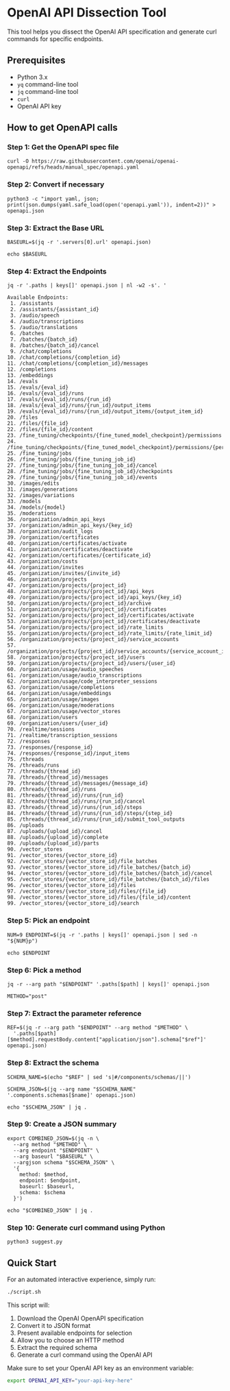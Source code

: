 # OpenAI API Dissection Tool

This tool helps you dissect the OpenAI API specification and generate curl commands for specific endpoints.

## Prerequisites

- Python 3.x
- `yq` command-line tool
- `jq` command-line tool
- `curl`
- OpenAI API key

## How to get OpenAPI calls

### Step 1: Get the OpenAPI spec file
```
curl -O https://raw.githubusercontent.com/openai/openai-openapi/refs/heads/manual_spec/openapi.yaml
```
### Step 2: Convert if necessary
```
python3 -c "import yaml, json; print(json.dumps(yaml.safe_load(open('openapi.yaml')), indent=2))" > openapi.json
```
### Step 3: Extract the Base URL
```
BASEURL=$(jq -r '.servers[0].url' openapi.json)
```
```
echo $BASEURL
```
### Step 4: Extract the Endpoints
```
jq -r '.paths | keys[]' openapi.json | nl -w2 -s'. '
```
```
Available Endpoints:
 1. /assistants
 2. /assistants/{assistant_id}
 3. /audio/speech
 4. /audio/transcriptions
 5. /audio/translations
 6. /batches
 7. /batches/{batch_id}
 8. /batches/{batch_id}/cancel
 9. /chat/completions
10. /chat/completions/{completion_id}
11. /chat/completions/{completion_id}/messages
12. /completions
13. /embeddings
14. /evals
15. /evals/{eval_id}
16. /evals/{eval_id}/runs
17. /evals/{eval_id}/runs/{run_id}
18. /evals/{eval_id}/runs/{run_id}/output_items
19. /evals/{eval_id}/runs/{run_id}/output_items/{output_item_id}
20. /files
21. /files/{file_id}
22. /files/{file_id}/content
23. /fine_tuning/checkpoints/{fine_tuned_model_checkpoint}/permissions
24. /fine_tuning/checkpoints/{fine_tuned_model_checkpoint}/permissions/{permission_id}
25. /fine_tuning/jobs
26. /fine_tuning/jobs/{fine_tuning_job_id}
27. /fine_tuning/jobs/{fine_tuning_job_id}/cancel
28. /fine_tuning/jobs/{fine_tuning_job_id}/checkpoints
29. /fine_tuning/jobs/{fine_tuning_job_id}/events
30. /images/edits
31. /images/generations
32. /images/variations
33. /models
34. /models/{model}
35. /moderations
36. /organization/admin_api_keys
37. /organization/admin_api_keys/{key_id}
38. /organization/audit_logs
39. /organization/certificates
40. /organization/certificates/activate
41. /organization/certificates/deactivate
42. /organization/certificates/{certificate_id}
43. /organization/costs
44. /organization/invites
45. /organization/invites/{invite_id}
46. /organization/projects
47. /organization/projects/{project_id}
48. /organization/projects/{project_id}/api_keys
49. /organization/projects/{project_id}/api_keys/{key_id}
50. /organization/projects/{project_id}/archive
51. /organization/projects/{project_id}/certificates
52. /organization/projects/{project_id}/certificates/activate
53. /organization/projects/{project_id}/certificates/deactivate
54. /organization/projects/{project_id}/rate_limits
55. /organization/projects/{project_id}/rate_limits/{rate_limit_id}
56. /organization/projects/{project_id}/service_accounts
57. /organization/projects/{project_id}/service_accounts/{service_account_id}
58. /organization/projects/{project_id}/users
59. /organization/projects/{project_id}/users/{user_id}
60. /organization/usage/audio_speeches
61. /organization/usage/audio_transcriptions
62. /organization/usage/code_interpreter_sessions
63. /organization/usage/completions
64. /organization/usage/embeddings
65. /organization/usage/images
66. /organization/usage/moderations
67. /organization/usage/vector_stores
68. /organization/users
69. /organization/users/{user_id}
70. /realtime/sessions
71. /realtime/transcription_sessions
72. /responses
73. /responses/{response_id}
74. /responses/{response_id}/input_items
75. /threads
76. /threads/runs
77. /threads/{thread_id}
78. /threads/{thread_id}/messages
79. /threads/{thread_id}/messages/{message_id}
80. /threads/{thread_id}/runs
81. /threads/{thread_id}/runs/{run_id}
82. /threads/{thread_id}/runs/{run_id}/cancel
83. /threads/{thread_id}/runs/{run_id}/steps
84. /threads/{thread_id}/runs/{run_id}/steps/{step_id}
85. /threads/{thread_id}/runs/{run_id}/submit_tool_outputs
86. /uploads
87. /uploads/{upload_id}/cancel
88. /uploads/{upload_id}/complete
89. /uploads/{upload_id}/parts
90. /vector_stores
91. /vector_stores/{vector_store_id}
92. /vector_stores/{vector_store_id}/file_batches
93. /vector_stores/{vector_store_id}/file_batches/{batch_id}
94. /vector_stores/{vector_store_id}/file_batches/{batch_id}/cancel
95. /vector_stores/{vector_store_id}/file_batches/{batch_id}/files
96. /vector_stores/{vector_store_id}/files
97. /vector_stores/{vector_store_id}/files/{file_id}
98. /vector_stores/{vector_store_id}/files/{file_id}/content
99. /vector_stores/{vector_store_id}/search
```
### Step 5: Pick an endpoint
```
NUM=9 ENDPOINT=$(jq -r '.paths | keys[]' openapi.json | sed -n "${NUM}p")
```
```
echo $ENDPOINT
```

### Step 6: Pick a method
```
jq -r --arg path "$ENDPOINT" '.paths[$path] | keys[]' openapi.json
```
```
METHOD="post"
```

### Step 7: Extract the parameter reference
```
REF=$(jq -r --arg path "$ENDPOINT" --arg method "$METHOD" \
  '.paths[$path][$method].requestBody.content["application/json"].schema["$ref"]' openapi.json)
```
### Step 8: Extract the schema
```
SCHEMA_NAME=$(echo "$REF" | sed 's|#/components/schemas/||')
```
```
SCHEMA_JSON=$(jq --arg name "$SCHEMA_NAME" '.components.schemas[$name]' openapi.json)
```
```
echo "$SCHEMA_JSON" | jq .
```
### Step 9: Create a JSON summary
```
export COMBINED_JSON=$(jq -n \
  --arg method "$METHOD" \
  --arg endpoint "$ENDPOINT" \
  --arg baseurl "$BASEURL" \
  --argjson schema "$SCHEMA_JSON" \
  '{
    method: $method,
    endpoint: $endpoint,
    baseurl: $baseurl,
    schema: $schema
  }')
```
```
echo "$COMBINED_JSON" | jq .
```
### Step 10: Generate curl command using Python
```
python3 suggest.py
```

## Quick Start

For an automated interactive experience, simply run:

```bash
./script.sh
```

This script will:
1. Download the OpenAI OpenAPI specification
2. Convert it to JSON format
3. Present available endpoints for selection
4. Allow you to choose an HTTP method
5. Extract the required schema
6. Generate a curl command using the OpenAI API

Make sure to set your OpenAI API key as an environment variable:

```bash
export OPENAI_API_KEY="your-api-key-here"
```
